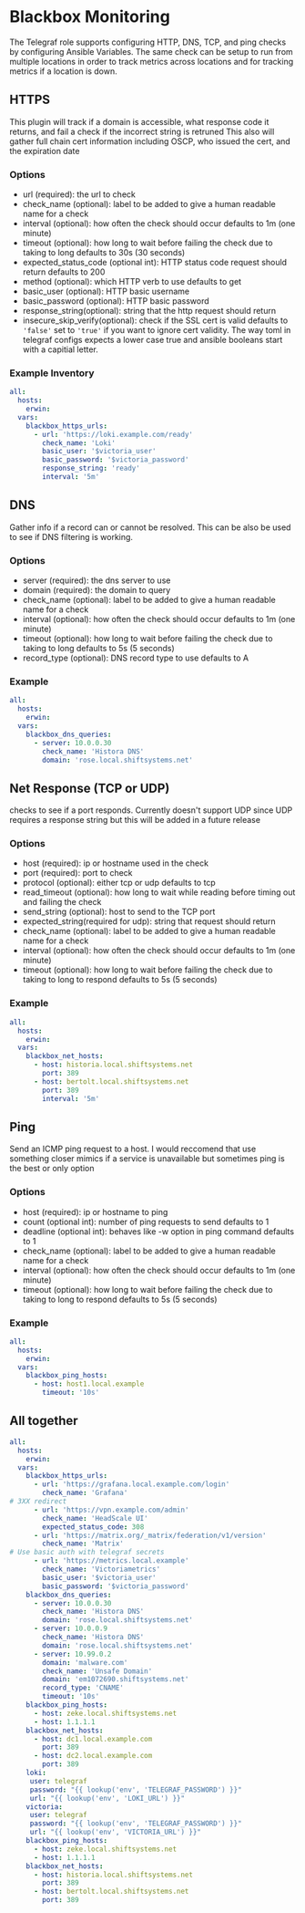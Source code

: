 # Blackbox Monitoring
The Telegraf role supports configuring HTTP, DNS, TCP, and ping checks by configuring Ansible Variables.
The same check can be setup to run from multiple locations in order to track metrics across locations and for tracking metrics if a location is down.

## HTTPS
This plugin will track if a domain is accessible, what response code it returns, and fail a check if the incorrect string is retruned
This also will gather full chain cert information including OSCP, who issued the cert, and the expiration date

### Options
* url (required): the url to check
* check_name (optional): label to be added to give a human readable name for a check
* interval (optional): how often the check should occur defaults to 1m (one minute)
* timeout (optional): how long to wait before failing the check due to taking to long defaults to 30s (30 seconds)
* expected_status_code (optional int): HTTP status code request should return defaults to 200
* method (optional): which HTTP verb to use defaults to get
* basic_user (optional): HTTP basic username
* basic_password (optional): HTTP basic password
* response_string(optional): string that the http request should return
* insecure_skip_verify(optional): check if the SSL cert is valid defaults to `'false'` set to `'true'` if you want to ignore cert validity. The way toml in telegraf configs expects a lower case true and ansible booleans start with a capitial letter.
### Example Inventory
```yaml
all:
  hosts:
    erwin:
  vars:
    blackbox_https_urls:
      - url: 'https://loki.example.com/ready'
        check_name: 'Loki'
        basic_user: '$victoria_user'
        basic_password: '$victoria_password'
        response_string: 'ready'
        interval: '5m'
```

## DNS
Gather info if a record can or cannot be resolved.
This can be also be used to see if DNS filtering is working.

### Options
* server (required): the dns server to use
* domain (required): the domain to query
* check_name (optional): label to be added to give a human readable name for a check
* interval (optional): how often the check should occur defaults to 1m (one minute)
* timeout (optional): how long to wait before failing the check due to taking to long defaults to 5s (5 seconds)
* record_type (optional): DNS record type to use defaults to A

### Example
```yaml
all:
  hosts:
    erwin:
  vars:
    blackbox_dns_queries:
      - server: 10.0.0.30
        check_name: 'Histora DNS'
        domain: 'rose.local.shiftsystems.net'
```

## Net Response (TCP or UDP)
checks to see if a port responds. Currently doesn't support UDP since UDP requires a response string but this will be added in a future release

### Options
* host (required): ip or hostname used in the check
* port (required): port to check
* protocol (optional): either tcp or udp defaults to tcp
* read_timeout (optional): how long to wait while reading before timing out and failing the check
* send_string (optional): host to send to the TCP port
* expected_string(required for udp): string that request should return
* check_name (optional): label to be added to give a human readable name for a check
* interval (optional): how often the check should occur defaults to 1m (one minute)
* timeout (optional): how long to wait before failing the check due to taking to long to respond defaults to 5s (5 seconds)

### Example
```yaml
all:
  hosts:
    erwin:
  vars:
    blackbox_net_hosts:
      - host: historia.local.shiftsystems.net
        port: 389
      - host: bertolt.local.shiftsystems.net
        port: 389
        interval: '5m'

```

## Ping
Send an ICMP ping request to a host. I would reccomend that use something closer mimics if a service is unavailable but sometimes ping is the best or only option

### Options
* host (required): ip or hostname to ping
* count (optional int): number of ping requests to send defaults to 1
* deadline (optional int): behaves like -w option in ping command defaults to 1
* check_name (optional): label to be added to give a human readable name for a check
* interval (optional): how often the check should occur defaults to 1m (one minute)
* timeout (optional): how long to wait before failing the check due to taking to long to respond defaults to 5s (5 seconds)
### Example
```yaml
all:
  hosts:
    erwin:
  vars:
    blackbox_ping_hosts:
      - host: host1.local.example
        timeout: '10s'
```

## All together

```yaml
all:
  hosts:
    erwin:
  vars:
    blackbox_https_urls:
      - url: 'https://grafana.local.example.com/login'
        check_name: 'Grafana'
# 3XX redirect
      - url: 'https://vpn.example.com/admin'
        check_name: 'HeadScale UI'
        expected_status_code: 308
      - url: 'https://matrix.org/_matrix/federation/v1/version'
        check_name: 'Matrix'
# Use basic auth with telegraf secrets
      - url: 'https://metrics.local.example'
        check_name: 'Victoriametrics'
        basic_user: '$victoria_user'
        basic_password: '$victoria_password'
    blackbox_dns_queries:
      - server: 10.0.0.30
        check_name: 'Histora DNS'
        domain: 'rose.local.shiftsystems.net'
      - server: 10.0.0.9
        check_name: 'Histora DNS'
        domain: 'rose.local.shiftsystems.net'
      - server: 10.99.0.2
        domain: 'malware.com'
        check_name: 'Unsafe Domain'
        domain: 'em1072690.shiftsystems.net'
        record_type: 'CNAME'
        timeout: '10s'
    blackbox_ping_hosts:
      - host: zeke.local.shiftsystems.net
      - host: 1.1.1.1
    blackbox_net_hosts:
      - host: dc1.local.example.com
        port: 389
      - host: dc2.local.example.com
        port: 389
    loki:
     user: telegraf
     password: "{{ lookup('env', 'TELEGRAF_PASSWORD') }}"
     url: "{{ lookup('env', 'LOKI_URL') }}"
    victoria:
     user: telegraf
     password: "{{ lookup('env', 'TELEGRAF_PASSWORD') }}"
     url: "{{ lookup('env', 'VICTORIA_URL') }}"
    blackbox_ping_hosts:
      - host: zeke.local.shiftsystems.net
      - host: 1.1.1.1
    blackbox_net_hosts:
      - host: historia.local.shiftsystems.net
        port: 389
      - host: bertolt.local.shiftsystems.net
        port: 389
```
